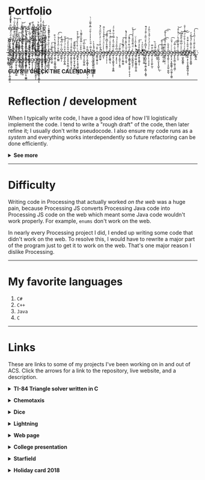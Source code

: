 # Portfolio
*epic* and also *g*


m̋͑̋́̈́̾ͪͬ̅ͧ͛̽̓̄ͤͩ̔͂̚͏̡̰̼͍͙͡y͔̥̣̖̘̘̦͓̟͈̖̥͆ͩ̓͋͊͋̉̋̏̾ͫͥ̚͠ ̴̖͔͓̫̬ͮ̒̌̓̈́ͬ̍ͮ̽̏ͧͯ́͡ͅn̶͉̩̪͙̲̻̙͎̠̜͐͆̌̒͢͠ͅͅa̢̡̤̦͇͕ͦ̀̉̉̍̒͑̓͊̂́͢͝m̦̘̟͎̯̫̜̲̲̹̖͇̖̣͈̲̭ͣ̽́̉͐̄͊͠é̛̛͇̰͔̙̲͍̥̯̙̽͑̅͆͐͑̒̇ͦ͐̄̚̚͘͘͞ ̶̽̿̒ͨ͊ͫͫ̄͑̽̀̌͜͏̤̥̫̗͔̪̖̭̮̝̙̪̖̩̹͚̰̬ì̷̭͈̳̱ͮͬ̔́͒ͧͮ̇̑̕ş̵̷̙̭͉͙̯͕̜̘ͣ́ͨ̍̅̏͟͝ ̧̟̙͖͔̗̯̙̭ͥͨ͛͌͐ͦ͊ͤ̂̄ͬ̀͘ͅĵ̷̵̴̪̻͈̹͖͓̒̏͂̅̇̍̓͢ͅȩ̛ͧ͋͗ͮ̅̓̆̿̄̅ͮ̓̒̓ͭͬͮ̐́͟҉̤͎̮͍̞͕̹͙̬̠f̛̛̳̜̥̝̮͚̜͕̼̩̻̗ͨ̊ͫͪͦ̂͋̃ͤ̏̒͜f̸̛̝̹̼͔͖͔̫̦̠͔̞̹̙̙͙̎ͮͨ̓̀

̶̷̧̜̯̰̰̦͔̻̻̩̎̊ͬ̋̈͑ͩ̓͐g̒̿͂̾̅̀̑͗̈́̚̕҉̤̙̭͙̼͈̺̫̻̲̤̞̳̖͡͡ͅg̷̖̣̖̜̑̉̽̐̂͂̃ͬ̆̀͗̉ͮͅg̡̨͊͐ͩ̎̃ͣ̾̄̇̀̇̂̃͂̍̊͋̚͠͏̟̣̻͎͢g̡̼̝̱̬͙͓̝̞͇͓̊́͂͌̊̍ͨ̑ͭ̅̕g̼̼̯̣̲̙̗̦͈̫͖̪̭͖͇͔̦̱̠̅̓͑͂ͬ̂̏͒͆̋ͦ͑̾͌͒̓̅̚͠g̨̛͔̖̙̜̫̙͈͚̮̤̽ͬͦ̽̄̅̅͟͝͞g̍͊̅͌͂͏̨̢̮̠̠̞̲̙g̨ͨ̅̐ͧͪ͏͇͍̖͎g̷̊̆ͦ̄͋͝҉̫͓̘͓͉̪̗̰̻̭̮̜̩̼̱͕͖̹̪ġ̴̢̹̰͓̝̠̯͙̗̲͈̯̰̦͓̜̤̳̞ͭ̓͂̽ͦͣ̈͌̒̆̊́g̢̨͉͍̘̲̦̰̭̤̗̮̦̬̝̘͉͒ͯ̉̿̔̂͟͜͡g̢̢̼̥͚͍̰̘̟̰̮̯̠ͨ͑͗̃̈́̃́ͭ̽̈ͫͅģ̉͛̊̈́̋͑̃͐̔ͥ̀̐͛̃ͬͨ͏͓͔͚̼̜̝̩̪̞̀g̨̪̝̻͉̺͈̃̏͋ͫ̇͐͢͞g̵̶̶̵̢͉͇̜̦̪̯̳̟̲̻̘̙͍͙̤͋̐̀̊̋͊͑ͪͩ̇͊ͅg̤͓̜̺̳̃̍̆ͥ̅ͣ̍̊̓̓ͥ̈́͜͡ǧ̴͖͖̰̩͎͆ͤͤ̏ͭ͆̍̆ͣ̓͟ͅg̨͖̯̖̝̺͙̻ͣ̆̈̄ͬͩͨ̑̎̾ͫ͜g̵̨̧̘̱̖̥͕̟̗̻͔͕͗̅͋̓͛̽̉͑͝ͅg̟͈̮͍̞͖̗͈͎̹͍̭̜̖͌ͮ͊ͩ̒ͥͯ̇͘g̨̗̻̥̼̝͙̤̰̱̟̺̾̆͆͌̃̃͊͟͟͞g̨̻̱̭̹̟͉̱͈̘͚̥͔̞͓̰̯ͪͧ͑̂ͧ̓̈́ͦ̾ͤ͛͐̄͘͟ͅġ̴̨̱̤̘̃̊̊ͫͨ̿͐͊̂ͤ͌̃ͯ̀ģ̿̌̏̀͆̍̔͏̷̴̙̘͎̯̠̺̬̜͇͞g̴̷̨̗̤̝̼͎̮̻̟̟͕͙̥̲̠̖̪̩̜͕̅̃̍̂͘g̵̍̽̿ͥ͋ͪ̓̒̾̾̍͋ͩ̿̓͌̅ͨͥ̀҉̢̨̩̜̤̝̺͎̗̤̟̘̜̮̼̞̰͇̱̞ͅg̷̨̩͙̫͔͙̞̼̝̜̘͕͚͚̭̼̅ͨ̆ͪͣ̀̀ͅͅg̨̻̝͚͍̣̤̬ͭ̎̄ͥ͘͝g̴̵̦͇͚̬ͫ̊͂̇ͪͯͩ͗̈́͛̀̆ͫ̃ͩͤ́̚̚g̶̶̻̟̦ͭ͐̍̓ͧͣͨ̈́̇͊̒ͯ̾͐̇̋̑͜g̵̸̢̞̹̝̦̩̩ͭ̑͌̆͋̒̄͆͂ͨ͛͌̃ͧ͡g̸̢̢͚̪̟̖̖̓̓̔ͮ̽̽͐ͥͫ̽ͥ̅̓̾͟͢g̢̱͎̤͉̲͚̖͈̘͔̮̱̮̻̐ͦ̿͋ͩ̂̒ͬͩ̇͂̈́̄̇ͩ́g̜͙̞̭̩̹̥ͨ͆͐͂̂ͦͣͮͣ̚͘̕g͎̗̯̰̫̦̖͕̝̰̰͛̅͂ͦ́͠ğ͕͔̹̤̭̳͚̫ͭͫ̐̄͑̑̌̀́̚͘͠g̸̭̱̺̠̝͖̟̾̎ͫͪ̏͌͐ͦ̏ͧ̓ͣ̀̀̚ͅg̸͈̠̘͇͇̮͙̺͍̮̯̯̙̹̯̜̩̥͙̔͐̅ͪ͊ͮ͒ͮ̃̊̇̚͡g̢̘̰̗̻͖̭͉̭͕̓ͬ̈ͩ͌̉̃̃̆ͣ̊ͣͧͣͪͦ͜g̷̵̸̳͎̮̳͕̭͚̳̥̯̲̯͙͖̔ͪ͒̽̒̋̒͑͛̈̚̚͢ͅͅg̴̷̢̱̥͓̯͇̜̝̩͆͐̎̓̓ͨ̑̋͞ͅgͩͨ̏̈ͧͮͭ̈̌ͮ͛̈ͥ̈́ͣ͗҉̴̧̢͖̞͍͈̜̳͡g̴̱͙̪̫̹̟̫̰̗̮̪͕̥̻̩̣͙̳̘͑ͭ̽̋͆̂͛͒ͩ͂̃͗ͨ͂̄ͤͩ̆̚͘̕̕g̷̢̩̖̣͔͎͓͕̙͗ͤͨͯ̔̈́ͯ̉ͬ͋̄̀ͪ̐́́͘̕ǧ̷̢̣̹͓̙̮͕̺̙̪̝ͬ͊̿͢͜ģ̢͛͌̈̊ͪ̏҉͎̠͓̼̗ḡ̞̫̭̺̠̫̗͓̝̝̺̙͉̋̈́̒͟͡ͅgͥ̄̑ͩ̅ͣ̑̃͢͠͡͡͏̦͖̭͈̺͔̣̜̣͎̺̦̤͔̳ǧ̲̥͓̩͕̠̦̤͑ͧͦ͋̓̑̎ͥ́͒̓͂̄͠͡g̷̢̡̛̪̥͔̣̹͔̯̠͚̠̫͈̪̘̋̓̎̾̃̀ģ̵̨̥̩̟̤͙̩͇͈̳̟̜̪͔̺̥͕̯̪͍ͯͭͮͥ́̌ͪ͡ġ̶̨̙̭̯̼̲̠̫͖͔͉͉̻̹ͧ̆͗̿̍͟͞͠ĝ̶͔͎̤̬͗ͦ̊͌̏̈̌ͩ̊ͬ͗̓ͤ̂̒͜͢͝ġ̸̷̀̔ͦͦ͆̿ͮ̏̎̅̎ͥ̕͝҉͎̹͖͙̼̲̬͇ͅg̸̛ͤ̓ͯͭ̉̀ͥ̌͐̋ͨͩ͋ͭ̓͋͜͜҉̲̘ͅg̸̷̛̮̼̜̞̗̜̯̝̝̬̻͚̯̪̘͎͈̝͋ͣ̈̆͋̀͑͊̑̊g̵̶̯̝̱̮͎̰̩͇̬ͯ̈͋͛͌̔ͤ́̽̑̏ͣ̓͜g͊ͨ̑̄̓̑̅ͮ̾ͬ͑̃͐̓͛̓͡҉̺͚̪̝̪g̴̷͙̻̙̩̠̮̜͓̣̗̙͙̲̱͖͓̗̮ͬ͒̑̓̎̈͋͋̊̓̀ͣ̅g̸̓ͧ͑ͪ́̕͏͍̝̰̰̞̥̲ǧ̥͚̖̙̟̞̖͖͙͍̳͌͐ͧ̽̎ͬ͂̊ͫ͛͢͞g̵̔ͬ̋͗͆̚҉̴͓̙͎͉̪͈̰̰̣̙̪ͅģ͖͙̘ͪͫ̽ͭ́ͫ͑̾͑ͨ̒ͣ̀͡ͅg̷̢̧̳̩̙̥͕͚̣̠̙̥̫̲̳̣̐ͫ̿͐̇ͭ̿ͨͮ̄̈̽ͦ͆ͨ̈́̓̚͞ͅg͛͆ͥͪ͘͏̥͓̬͓̖̺͉̤̣̯̟͔̟̩̭g̴̢͓̩̩͓̥͉̳̼ͭͭͬͮ͗̍̒̃̍̒͊́̐͆͌͗́͌͡ͅg̵̢͈̘̱̗̳͔͚͕̭̩̬̫̹̞ͭ̃̔̇ͭͩͥ̄̾ͧͭ̅̽̾ͣͫ̾ͩ̀́g̴͚̥̠͔̰͇͍̪̞͍̠̝̩̭̻̣̗̟ͥͣͣͨ͑͑̊̌͝g̰͍̩̱̗ͦ̊̂̄͂̿ͩ̀̋̈ͥͥͣͯ͊̋ͭ̚͢͞g̏̽͒̏͐̅ͣ̎̉͏̱͔̣͔̜̟͓̝̩̥̲̟̦̀̕͢͞ͅg̵̛̛̭̰̪̯̫͉͈̩̫͌̏ͭ́̃͊͠

**GUYS!!! CHECK THE CALENDAR!!!**

---

# Reflection / development


When I typically write code, I have a good idea of how I'll logistically implement the code. I tend to write a "rough draft" of the code, then later refine it; I usually don't write pseudocode. I also ensure my code runs as a *system* and everything works interdependently so future refactoring can be done efficiently.

<details><summary><strong>See more</strong></summary>

Most of the pride I have as a programmer comes from the code I write outside of class. All of these projects I made independently. Here are a few projects I'm proud of:

- My most recent project is my C# library, [RazorSharp](https://github.com/Decimation/RazorSharp).

	- I also wrote a [few articles](https://www.codeproject.com/Articles/1254217/Calculating-Heap-Size-of-Managed-Objects) on the code I wrote documenting .NET internals.

	- This specific code snippet uses pointer manipulation and pointer arithmetic which helped me understand pointers. To summarize the function, it returns the memory address of the raw data of an object in dynamic heap memory.

	```C#
	[MethodImpl(MethodImplOptions.AggressiveInlining)]
	public static Pointer<byte> AddressOfHeap<T>(ref T t) where T : class
	{
		TypedReference tr = __makeref(t);

		// NOTE:
		// Strings have their data offset by RuntimeHelpers.OffsetToStringData
		// Arrays have their data offset by IntPtr.Size * 2 bytes (may be different for 32 bit)
		return **(IntPtr**) (&tr);
	}
	```       

- Around April 2018, I started writing my C triangle solver for the TI-84: [TITrig](https://github.com/Decimation/TITrig). This project taught me a lot about assembly, specifically Zilog Z80 assembly, and native programming.

- I also made a Schoology quiz taker in November 2017 using Selenium and C#: [QuizletSharp](https://github.com/Decimation/QuizletSharp). I'm in the process of rewriting this library because my skills have increased significantly since I first wrote it. Ironically, the program is actually very fast. This is a code snippet that resolves the current question and attempts to find the closest answer.

	```C#
	public void LongMode()
	{
		Stopwatch localSw = Stopwatch.StartNew();

		Console.Clear();
		_numOfQuestions = GetQuestionAmount();
		Console.WriteLine("Total questions: {0}", _numOfQuestions);

		for (int i = 0; i < _numOfQuestions; i++) {
			_currentQuestion = i;
			string prompt = GetPromptAtQuestionNum(i);

			List<IWebElement> radios = GetRadiosAtQuestionNum(i);
			LogQuestion("Indexed {0} radios in this scope", radios.Count);


			string def;

			if (Manual.ContainsKey(prompt)) {
				def = Manual[prompt];
				goto skipPool;
			}

			try {
				def = _qp.Pool[prompt];
			}
			catch (KeyNotFoundException) {
				// Run advanced search if key is not found

				LogQuestion("Key not found!");
				def = FindClosestDelta(prompt);
			}
	...
	```

- My first significant project was my [Cydia repository](https://github.com/Decimation/decimation.github.io) for jailbroken iOS devices which I made in 8th grade. It has served as a template for many GitHub-based Debian APT package management repositories.

- For my class-based accomplishments, I learned a lot about Processing (which I honestly dislike) and drawing methods. It has helped me visually channel my creativity. You can also use the arrows below to see some of the projects I made in class

</p>
</details>

---

# Difficulty

Writing code in Processing that actually worked *on the web* was a huge pain, because Processing JS converts Processing Java code into Processing JS code on the web which meant some Java code wouldn't work properly. For example, `enums` don't work on the web. 

In nearly every Processing project I did, I ended up writing some code that didn't work on the web. To resolve this, I would have to rewrite a major part of the program just to get it to work on the web. That's one major reason I dislike Processing.

---

# My favorite languages

1. `C#`
2. `C++`
3. `Java`
4. `C`

---

# Links

These are links to some of my projects I've been working on in and out of ACS. Click the arrows for a link to the repository, live website, and a description.

<p></p>


<details><summary><strong>TI-84 Triangle solver written in C</strong></summary>
<p>

- <a href="https://github.com/Decimation/TITrig">TITrig<br></a>

- <p>45-45-90<br> <img src="https://raw.githubusercontent.com/Decimation/TITrig/master/45_45_90.png"></p>

- <p>AAS<br> <img src="https://raw.githubusercontent.com/Decimation/TITrig/master/aas.png"></p>

- Some of the hardest code is in [this file](https://github.com/Decimation/TITrig/blob/master/src/Right/RightTriangle.c)

</p>
</details>

<p></p>

<details><summary><strong>Chemotaxis</strong></summary>
<p>

- <a href="https://github.com/StantonR16/Chemotaxis">Chemotaxis<br></a>

- <a href="https://stantonr16.github.io/Chemotaxis/">Chemotaxis URL</a>

</p>
</details>

<p></p>


<details><summary><strong>Dice</strong></summary>
<p>

- <a href="https://github.com/StantonR16/Dice">Dice<br></a>

- <a href="https://stantonr16.github.io/Dice/">Dice URL</a>

</p>
</details>

<p></p>


<details><summary><strong>Lightning</strong></summary>
<p>

- <a href="https://github.com/StantonR16/lightning2">Lightning (+JS)<br></a>

- <a href="https://stantonr16.github.io/lightning2/">Lightning URL<br></a>

<!-- <a href="https://stantonr16.github.io/Dice/">Lightning JS</a> -->

</p>
</details>

<p></p>


<details><summary><strong>Web page</strong></summary>
<p>
  
  - <a href="https://github.com/StantonR16/TestPage">Web page<br></a>
  
  - <a href="https://stantonr16.github.io/TestPage/">Web page URL<br></a>


</p>

</details>

<p></p>

<details><summary><strong>College presentation</strong></summary>

<p>
  
  - <a href="https://docs.google.com/presentation/d/10J8a6gS9GdSibj7b8eD5rL5nlw0OKGnh99JgMz0yQVU/edit?usp=sharing">Presentation<br></a>


</p>
</details>
<p></p>

<details><summary><strong>Starfield</strong></summary>

<p>
  
  - <a href="https://github.com/StantonR16/starfield5">Starfield<br></a>
  
  - <a href="https://stantonr16.github.io/starfield5/">Starfield URL<br></a>
 
```Java
void move(double angleDelta) {
    m_color = color((int)(Math.cos(m_angle) * 255),(int)(Math.sin(m_angle) * 255),(int)(Math.tan(m_angle) * 255));
    m_x = Math.cos(m_angle) * m_scalar + (m_x);
    m_y = Math.sin(m_angle) * m_scalar + (m_y);
    m_angle += angleDelta;
  }
```

- Basically, this code does some epic trigonometric and sinusoidal calculations which move the star. This code actually wasn't hard at all (because SOH-CAH-TOA is epic), but relatively speaking it was hard to visualize the calculations.
 
</p>
</details>

<p></p>
<details><summary><strong>Holiday card 2018</strong></summary>

<p>
  
  - <a href="https://github.com/StantonR16/HolidayCard2018">Holiday card<br></a>
 
 
</p>

</details>
